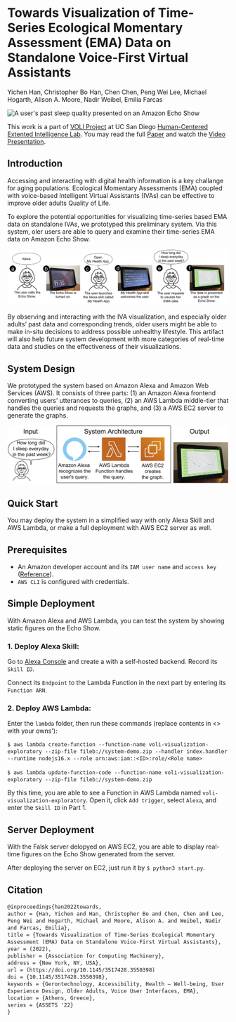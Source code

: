 # Towards Visualization of Time-Series Ecological Momentary Assessment (EMA) Data on Standalone Voice-First Virtual Assistants
Yichen Han, Christopher Bo Han, Chen Chen, Peng Wei Lee, Michael Hogarth, Alison A. Moore, Nadir Weibel, Emilia Farcas

![A user's past sleep quality presented on an Amazon Echo Show](documentation/Demo.gif)

This work is a part of [VOLI Project](http://voli.ucsd.edu/) at UC San Diego [Human-Centered Extented Intelligence Lab](https://hxi.ucsd.edu/). You may read the full [Paper]() and watch the [Video Presentation](https://www.youtube.com/watch?v=MPd0Dlc1IPs).


## Introduction
Accessing and interacting with digital health information is a key challange for aging populations. Ecological Momentary Assessments (EMA) coupled with voice-based Intelligent Virtual Assistants (IVAs) can be effective to improve older adults Quality of Life.

To explore the potential opportunities for visualizing time-series based EMA data on standalone IVAs, we prototyped this preliminary system. Via this system, oler users are able to query and examine their time-series EMA data on Amazon Echo Show.

![With touchscreen based standalone voice–first IVAs, older adults are able to query and visualize the time–series based EMA data (e.g., the quality and time of the sleep).](documentation/Sample_Workflow.jpg)

By observing and interacting with the IVA visualization, and especially older adults’ past data and corresponding trends, older users might be able
to make in-situ decisions to address possible unhealthy lifestyle. This artifact will also help future system development with more categories of real-time data and studies on the effectiveness of their visualizations.

## System Design
We prototyped the system based on Amazon Alexa and Amazon Web Services (AWS). It consists of three parts: (1) an Amazon Alexa frontend converting users’ utterances to queries, (2) an AWS Lambda middle-tier that handles the queries and requests the graphs, and (3) a AWS EC2 server to generate the graphs.

![When older adults request a graph from voice assistant Alexa. AWS Lambda handles this request by asking EC2 to generate a graph and send it back to Echo show, paired with Alexa.](documentation/System_Design.jpg)

## Quick Start
You may deploy the system in a simplified way with only Alexa Skill and AWS Lambda, or make a full deployment with AWS EC2 server as well.

## Prerequisites
+ An Amazon developer account and its ```IAM user name``` and ```access key``` ([Reference](https://docs.aws.amazon.com/powershell/latest/userguide/pstools-appendix-sign-up.html)).
+ ```AWS CLI``` is configured with credentials.

## Simple Deployment
With Amazon Alexa and AWS Lambda, you can test the system by showing static figures on the Echo Show.

### 1. Deploy Alexa Skill:
Go to [Alexa Console](https://developer.amazon.com/alexa/console/ask) and create a with a self-hosted backend. Record its ```Skill ID```.

Connect its ```Endpoint``` to the Lambda Function in the next part by entering its ```Function ARN```.

### 2. Deploy AWS Lambda:
Enter the ```lambda``` folder, then run these commands (replace contents in <> with your owns'):

```
$ aws lambda create-function --function-name voli-visualization-exploratory --zip-file fileb://system-demo.zip --handler index.handler --runtime nodejs16.x --role arn:aws:iam::<ID>:role/<Role name>

$ aws lambda update-function-code --function-name voli-visualization-exploratory --zip-file fileb://system-demo.zip
```

By this time, you are able to see a Function in AWS Lambda named ```voli-visualization-exploratory```. Open it, click ```Add trigger```, select ```Alexa```, and enter the ```Skill ID``` in Part 1.

## Server Deployment
With the Falsk server delopyed on AWS EC2, you are able to display real-time figures on the Echo Show generated from the server.

After deploying the server on EC2, just run it by ```$ python3 start.py```. 
<!-- Then you can change the URL of ```backgroundImageSource``` in ```/lambda/documents/visualization_background_document.json``` to the URL returning images in ```server/app/api.py```.  -->

## Citation
```
@inproceedings{han2022towards,
author = {Han, Yichen and Han, Christopher Bo and Chen, Chen and Lee, Peng Wei and Hogarth, Michael and Moore, Alison A. and Weibel, Nadir and Farcas, Emilia},
title = {Towards Visualization of Time-Series Ecological Momentary Assessment (EMA) Data on Standalone Voice-First Virtual Assistants},
year = (2022),
publisher = {Association for Computing Machinery},
address = {New York, NY, USA},
url = (https://doi.org/10.1145/3517428.3550398)
doi = {10.1145/3517428.3550398},
keywords = {Gerontechnology, Accessibility, Health – Well-being, User Experience Design, Older Adults, Voice User Interfaces, EMA},
location = {Athens, Greece},
series = {ASSETS '22}
}
```
